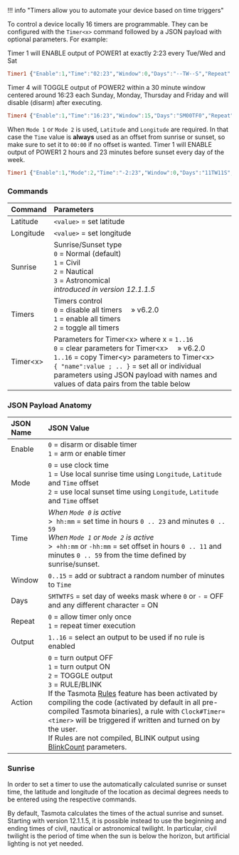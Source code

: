 !!! info "Timers allow you to automate your device based on time triggers"

To control a device locally 16 timers are programmable. They can be configured with the `Timer<x>` command followed by a JSON payload with optional parameters. For example:

Timer 1 will ENABLE output of POWER1 at exactly 2:23 every Tue/Wed and Sat
```haskell
Timer1 {"Enable":1,"Time":"02:23","Window":0,"Days":"--TW--S","Repeat":1,"Output":1,"Action":1}
```

Timer 4 will TOGGLE output of POWER2 within a 30 minute window centered around 16:23 each Sunday, Monday, Thursday and Friday and will disable (disarm) after executing.
```haskell
Timer4 {"Enable":1,"Time":"16:23","Window":15,"Days":"SM00TF0","Repeat":0,"Output":2,"Action":2}
```

When `Mode 1` or `Mode 2` is used, `Latitude` and `Longitude` are required. In that case the `Time` value is **always** used as an offset from sunrise or sunset, so make sure to set it to `00:00` if no offset is wanted. Timer 1 will ENABLE output of POWER1 2 hours and 23 minutes before sunset every day of the week.
```haskell
Timer1 {"Enable":1,"Mode":2,"Time":"-2:23","Window":0,"Days":"11TW11S","Repeat":1,"Output":1,"Action":1}
```

### Commands
Command|Parameters
:---|:---
Latitude<a id="Latitude"></a>|`<value>` = set latitude
Longitude<a id="Longitude"></a>|`<value>` = set longitude
Sunrise<a id="Sunrise"></a>|Sunrise/Sunset type<br>`0` = Normal (default)<br>`1` = Civil<br>`2` = Nautical<br>`3` = Astronomical<br>*introduced in version 12.1.1.5*
Timers<a id="Timers"></a>|Timers control<br>`0` = disable all timers&emsp;  » v6.2.0<BR>`1` = enable all timers<BR>`2` = toggle all timers<BR>
Timer<x\><a id="Timer"></a>|Parameters for Timer<x\> where x = `1..16`<BR>`0` = clear parameters for Timer<x\>&emsp;  » v6.2.0<BR>`1..16` = copy Timer<y\> parameters to Timer<x\><BR>`{ "name":value ; .. }` = set all or individual parameters using JSON payload with names and values of data pairs from the table below

### JSON Payload Anatomy
JSON Name|JSON Value
:---|:---
Enable|`0` = disarm or disable timer<BR>`1` = arm or enable timer
Mode|`0` = use clock time<BR>`1` = Use local sunrise time using `Longitude`, `Latitude` and `Time` offset<BR>`2` = use local sunset time using `Longitude`, `Latitude` and `Time` offset
Time|*When `Mode 0` is active*<BR>>&ensp;`hh:mm` = set time in hours `0 .. 23` and minutes `0 .. 59`<BR>*When `Mode 1` or `Mode 2` is active*<BR>>&ensp;`+hh:mm` or `-hh:mm` = set offset in hours `0 .. 11` and minutes `0 .. 59` from the time defined by sunrise/sunset.
Window|`0..15` = add or subtract a random number of minutes to `Time`
Days|`SMTWTFS` = set day of weeks mask where `0` or `-` = OFF and any different character = ON
Repeat|`0` = allow timer only once<BR>`1` = repeat timer execution
Output|`1..16` = select an output to be used if no rule is enabled
Action|`0` = turn output OFF<BR> `1` = turn output ON<BR>`2` = TOGGLE output<BR>`3` = RULE/BLINK<br>If the Tasmota [Rules](Rules) feature has been activated by compiling the code (activated by default in all pre-compiled Tasmota binaries), a rule with `Clock#Timer=<timer>` will be triggered if written and turned on by the user.<br>If Rules are not compiled, BLINK output using [BlinkCount](Commands.md#blinkcount) parameters.
  
### Sunrise
In order to set a timer to use the automatically calculated sunrise or sunset time, the latitude and longitude of the location as decimal degrees needs to be entered using the respective commands.
  
By default, Tasmota calculates the times of the actual sunrise and sunset. Starting with version 12.1.1.5, it is possible instead to use the beginning and ending times of civil, nautical or astronomical twilight. In particular, civil twilight is the period of time when the sun is below the horizon, but artificial lighting is not yet needed.
